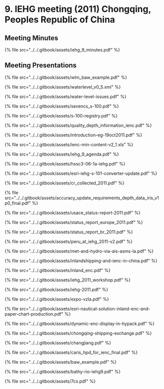 # 9. IEHG meeting \(2011\) Chongqing, Peoples Republic of China

## Meeting Minutes

{% file src="../../.gitbook/assets/iehg\_9\_minutes.pdf" %}

## Meeting Presentations

{% file src="../../.gitbook/assets/wlm\_baw\_example.pdf" %}

{% file src="../../.gitbook/assets/waterlevel\_v0\_5.xml" %}

{% file src="../../.gitbook/assets/water-level-issues.pdf" %}

{% file src="../../.gitbook/assets/sevencs\_s-100.pdf" %}

{% file src="../../.gitbook/assets/s-100-registry.pdf" %}

{% file src="../../.gitbook/assets/quality\_depth\_information\_ienc.pdf" %}

{% file src="../../.gitbook/assets/introduction-eg-19oct2011.pdf" %}

{% file src="../../.gitbook/assets/ienc-min-content-v2\_1.xls" %}

{% file src="../../.gitbook/assets/iehg\_9\_agenda.pdf" %}

{% file src="../../.gitbook/assets/hssc3-06-1a-iehg.pdf" %}

{% file src="../../.gitbook/assets/esri-iehg-s-101-converter-update.pdf" %}

{% file src="../../.gitbook/assets/cr\_collected\_2011.pdf" %}

{% file src="../../.gitbook/assets/accuracy\_update\_requirements\_depth\_data\_iris\_v1p0\_final.pdf" %}

{% file src="../../.gitbook/assets/usace\_status-report-2011.pdf" %}

{% file src="../../.gitbook/assets/status\_report\_europe\_2011.pdf" %}

{% file src="../../.gitbook/assets/status\_report\_br\_2011.pdf" %}

{% file src="../../.gitbook/assets/peru\_at\_iehg\_2011-v2.pdf" %}

{% file src="../../.gitbook/assets/met-and-hydro-via-ais-asms-la.pdf" %}

{% file src="../../.gitbook/assets/inlandshipping-and-ienc-in-china.pdf" %}

{% file src="../../.gitbook/assets/inland\_enc.pdf" %}

{% file src="../../.gitbook/assets/iehg\_2011\_workshop.pdf" %}

{% file src="../../.gitbook/assets/iehg-2011.pdf" %}

{% file src="../../.gitbook/assets/expo-vzla.pdf" %}

{% file src="../../.gitbook/assets/esri-nautical-solution-inland-enc-and-paper-chart-production.pdf" %}

{% file src="../../.gitbook/assets/dynamic-enc-display-in-hypack.pdf" %}

{% file src="../../.gitbook/assets/chongqing-shipping-exchange.pdf" %}

{% file src="../../.gitbook/assets/changjiang.pdf" %}

{% file src="../../.gitbook/assets/caris\_hpd\_for\_ienc\_final.pdf" %}

{% file src="../../.gitbook/assets/baw\_example.pdf" %}

{% file src="../../.gitbook/assets/bathy-rio-iehg9.pdf" %}

{% file src="../../.gitbook/assets/7cs.pdf" %}

